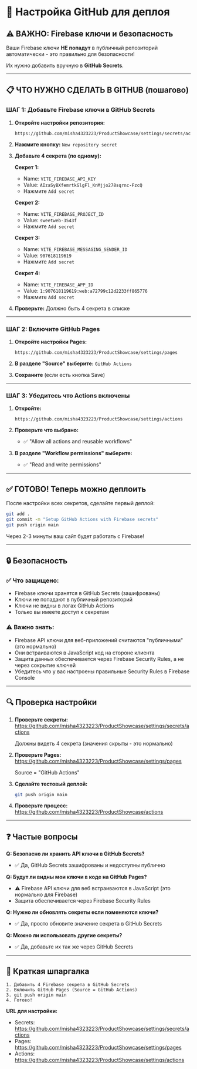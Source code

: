# 🔧 Настройка GitHub для деплоя

## ⚠️ ВАЖНО: Firebase ключи и безопасность

Ваши Firebase ключи **НЕ попадут** в публичный репозиторий автоматически - это правильно для безопасности!

Их нужно добавить вручную в **GitHub Secrets**.

---

## 📋 ЧТО НУЖНО СДЕЛАТЬ В GITHUB (пошагово)

### ШАГ 1: Добавьте Firebase ключи в GitHub Secrets

1. **Откройте настройки репозитория:**
   ```
   https://github.com/misha4323223/ProductShowcase/settings/secrets/actions
   ```

2. **Нажмите кнопку:** `New repository secret`

3. **Добавьте 4 секрета (по одному):**

   **Секрет 1:**
   - Name: `VITE_FIREBASE_API_KEY`
   - Value: `AIzaSyBXfemrtkGlgFl_KnMjjo278sqrnc-FzcQ`
   - Нажмите `Add secret`

   **Секрет 2:**
   - Name: `VITE_FIREBASE_PROJECT_ID`
   - Value: `sweetweb-3543f`
   - Нажмите `Add secret`

   **Секрет 3:**
   - Name: `VITE_FIREBASE_MESSAGING_SENDER_ID`
   - Value: `907618119619`
   - Нажмите `Add secret`

   **Секрет 4:**
   - Name: `VITE_FIREBASE_APP_ID`
   - Value: `1:907618119619:web:a72799c12d2233ff865776`
   - Нажмите `Add secret`

4. **Проверьте:** Должно быть 4 секрета в списке

---

### ШАГ 2: Включите GitHub Pages

1. **Откройте настройки Pages:**
   ```
   https://github.com/misha4323223/ProductShowcase/settings/pages
   ```

2. **В разделе "Source" выберите:** `GitHub Actions`

3. **Сохраните** (если есть кнопка Save)

---

### ШАГ 3: Убедитесь что Actions включены

1. **Откройте:**
   ```
   https://github.com/misha4323223/ProductShowcase/settings/actions
   ```

2. **Проверьте что выбрано:**
   - ✅ "Allow all actions and reusable workflows"

3. **В разделе "Workflow permissions" выберите:**
   - ✅ "Read and write permissions"

---

## ✅ ГОТОВО! Теперь можно деплоить

После настройки всех секретов, сделайте первый деплой:

```bash
git add .
git commit -m "Setup GitHub Actions with Firebase secrets"
git push origin main
```

Через 2-3 минуты ваш сайт будет работать с Firebase!

---

## 🔒 Безопасность

### ✅ Что защищено:
- Firebase ключи хранятся в GitHub Secrets (зашифрованы)
- Ключи не попадают в публичный репозиторий
- Ключи не видны в логах GitHub Actions
- Только вы имеете доступ к секретам

### ⚠️ Важно знать:
- Firebase API ключи для веб-приложений считаются "публичными" (это нормально)
- Они встраиваются в JavaScript код на стороне клиента
- Защита данных обеспечивается через Firebase Security Rules, а не через сокрытие ключей
- Убедитесь что у вас настроены правильные Security Rules в Firebase Console

---

## 🔍 Проверка настройки

1. **Проверьте секреты:**
   https://github.com/misha4323223/ProductShowcase/settings/secrets/actions
   
   Должны видеть 4 секрета (значения скрыты - это нормально)

2. **Проверьте Pages:**
   https://github.com/misha4323223/ProductShowcase/settings/pages
   
   Source = "GitHub Actions"

3. **Сделайте тестовый деплой:**
   ```bash
   git push origin main
   ```

4. **Проверьте процесс:**
   https://github.com/misha4323223/ProductShowcase/actions

---

## ❓ Частые вопросы

**Q: Безопасно ли хранить API ключи в GitHub Secrets?**
- ✅ Да, GitHub Secrets зашифрованы и недоступны публично

**Q: Будут ли видны мои ключи в коде на GitHub Pages?**
- ⚠️ Firebase API ключи для веб встраиваются в JavaScript (это нормально для Firebase)
- Защита обеспечивается через Firebase Security Rules

**Q: Нужно ли обновлять секреты если поменяются ключи?**
- ✅ Да, просто обновите значение секрета в GitHub Secrets

**Q: Можно ли использовать другие секреты?**
- ✅ Да, добавьте их так же через GitHub Secrets

---

## 🎯 Краткая шпаргалка

```
1. Добавить 4 Firebase секрета в GitHub Secrets
2. Включить GitHub Pages (Source = GitHub Actions)
3. git push origin main
4. Готово!
```

**URL для настройки:**
- Secrets: https://github.com/misha4323223/ProductShowcase/settings/secrets/actions
- Pages: https://github.com/misha4323223/ProductShowcase/settings/pages
- Actions: https://github.com/misha4323223/ProductShowcase/settings/actions
